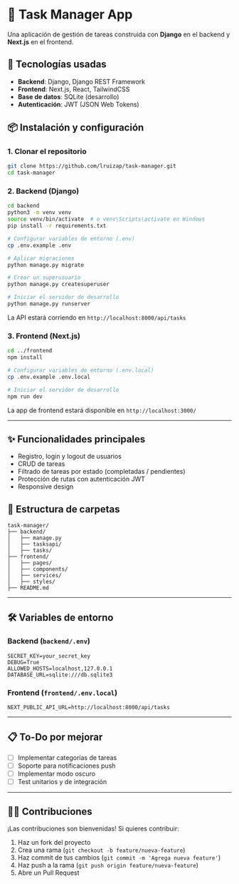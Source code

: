 # 📝 Task Manager App

Una aplicación de gestión de tareas construida con **Django** en el backend y **Next.js** en el frontend.

## 🚀 Tecnologías usadas

- **Backend**: Django, Django REST Framework
- **Frontend**: Next.js, React, TailwindCSS
- **Base de datos**: SQLite (desarrollo)
- **Autenticación**: JWT (JSON Web Tokens)

## 📦 Instalación y configuración

### 1. Clonar el repositorio

```bash
git clone https://github.com/lruizap/task-manager.git
cd task-manager
```

### 2. Backend (Django)

```bash
cd backend
python3 -m venv venv
source venv/bin/activate  # o venv\Scripts\activate en Windows
pip install -r requirements.txt

# Configurar variables de entorno (.env)
cp .env.example .env

# Aplicar migraciones
python manage.py migrate

# Crear un superusuario
python manage.py createsuperuser

# Iniciar el servidor de desarrollo
python manage.py runserver
```

La API estará corriendo en `http://localhost:8000/api/tasks`

### 3. Frontend (Next.js)

```bash
cd ../frontend
npm install

# Configurar variables de entorno (.env.local)
cp .env.example .env.local

# Iniciar el servidor de desarrollo
npm run dev
```

La app de frontend estará disponible en `http://localhost:3000/`

---

## ✨ Funcionalidades principales

- Registro, login y logout de usuarios
- CRUD de tareas
- Filtrado de tareas por estado (completadas / pendientes)
- Protección de rutas con autenticación JWT
- Responsive design

## 📂 Estructura de carpetas

```
task-manager/
├── backend/
│   ├── manage.py
│   ├── tasksapi/
│   ├── tasks/
├── frontend/
│   ├── pages/
│   ├── components/
│   ├── services/
│   ├── styles/
├── README.md
```

---

## 🛠️ Variables de entorno

### Backend (`backend/.env`)

```env
SECRET_KEY=your_secret_key
DEBUG=True
ALLOWED_HOSTS=localhost,127.0.0.1
DATABASE_URL=sqlite:///db.sqlite3
```

### Frontend (`frontend/.env.local`)

```env
NEXT_PUBLIC_API_URL=http://localhost:8000/api/tasks
```

---

## 📋 To-Do por mejorar

- [ ] Implementar categorías de tareas
- [ ] Soporte para notificaciones push
- [ ] Implementar modo oscuro
- [ ] Test unitarios y de integración

---

## 🧑‍💻 Contribuciones

¡Las contribuciones son bienvenidas! Si quieres contribuir:

1. Haz un fork del proyecto
2. Crea una rama (`git checkout -b feature/nueva-feature`)
3. Haz commit de tus cambios (`git commit -m 'Agrega nueva feature'`)
4. Haz push a la rama (`git push origin feature/nueva-feature`)
5. Abre un Pull Request
